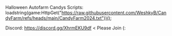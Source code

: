 Halloween Autofarm Candys Scripts: loadstring(game:HttpGet("https://raw.githubusercontent.com/WeshkyB/CandyFarm/refs/heads/main/CandyFarm2024.txt"))();
                                                                                                                                                                                                                                                                        
 Discord: https://discord.gg/XhrmEKU9df < Please Join (:
 

